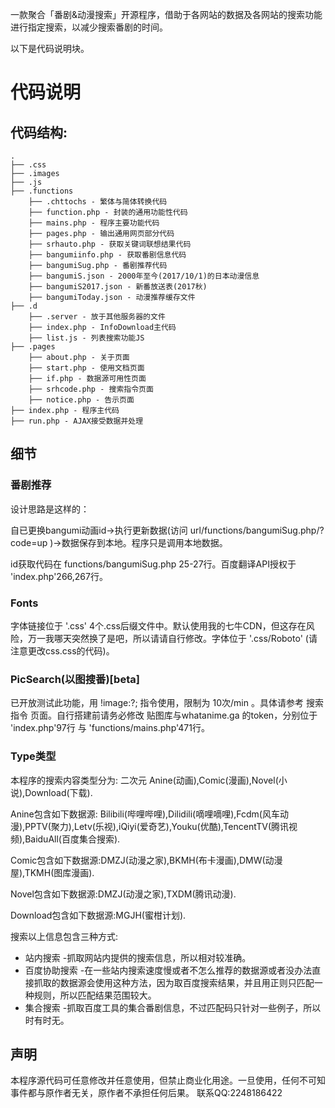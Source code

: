 
一款聚合「番剧&动漫搜索」开源程序，借助于各网站的数据及各网站的搜索功能进行指定搜索，以减少搜索番剧的时间。


以下是代码说明块。

代码说明
==========================

## 代码结构:

```
.
├── .css
├── .images
├── .js
├── .functions
    ├── .chttochs - 繁体与简体转换代码
    ├── function.php - 封装的通用功能性代码
    ├── mains.php - 程序主要功能代码
    ├── pages.php - 输出通用网页部分代码
    ├── srhauto.php - 获取关键词联想结果代码
    ├── bangumiinfo.php - 获取番剧信息代码
    ├── bangumiSug.php - 番剧推荐代码
    ├── bangumiS.json - 2000年至今(2017/10/1)的日本动漫信息
    ├── bangumiS2017.json - 新番放送表(2017秋)
    ├── bangumiToday.json - 动漫推荐缓存文件
├── .d
    ├── .server - 放于其他服务器的文件
    ├── index.php - InfoDownload主代码
    ├── list.js - 列表搜索功能JS
├── .pages
    ├── about.php - 关于页面
    ├── start.php - 使用文档页面
    ├── if.php - 数据源可用性页面
    ├── srhcode.php - 搜索指令页面
    ├── notice.php - 告示页面
├── index.php - 程序主代码
├── run.php - AJAX接受数据并处理

```

## 细节
### 番剧推荐
设计思路是这样的：

自已更换bangumi动画id→执行更新数据(访问 url/functions/bangumiSug.php/?code=up )→数据保存到本地。程序只是调用本地数据。

id获取代码在 functions/bangumiSug.php 25-27行。百度翻译API授权于 'index.php'266,267行。

### Fonts
字体链接位于 '.css' 4个.css后缀文件中。默认使用我的七牛CDN，但这存在风险，万一我哪天突然换了是吧，所以请请自行修改。字体位于 '.css/Roboto' (请注意更改css.css的代码)。

### PicSearch(以图搜番)[beta]
已开放测试此功能，用 !image:?; 指令使用，限制为 10次/min 。具体请参考 搜索指令 页面。自行搭建前请务必修改 贴图库与whatanime.ga 的token，分别位于 'index.php'97行 与 'functions/mains.php'471行。

### Type类型
本程序的搜索内容类型分为: 二次元 Anine(动画),Comic(漫画),Novel(小说),Download(下载).

Anine包含如下数据源: Bilibili(哔哩哔哩),Dilidili(嘀哩嘀哩),Fcdm(风车动漫),PPTV(聚力),Letv(乐视),iQiyi(爱奇艺),Youku(优酷),TencentTV(腾讯视频),BaiduAll(百度集合搜索).

Comic包含如下数据源:DMZJ(动漫之家),BKMH(布卡漫画),DMW(动漫屋),TKMH(图库漫画).

Novel包含如下数据源:DMZJ(动漫之家),TXDM(腾讯动漫).

Download包含如下数据源:MGJH(蜜柑计划).

搜索以上信息包含三种方式:  
* 站内搜索 -抓取网站内提供的搜索信息，所以相对较准确。
* 百度协助搜索 -在一些站内搜索速度慢或者不怎么推荐的数据源或者没办法直接抓取的数据源会使用这种方法，因为取百度搜索结果，并且用正则只匹配一种规则，所以匹配结果范围较大。
* 集合搜索 -抓取百度工具的集合番剧信息，不过匹配码只针对一些例子，所以时有时无。



## 声明
本程序源代码可任意修改并任意使用，但禁止商业化用途。一旦使用，任何不可知事件都与原作者无关，原作者不承担任何后果。
联系QQ:2248186422
